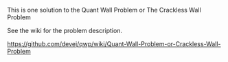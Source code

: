 This is one solution to the Quant Wall Problem or The Crackless Wall Problem

See the wiki for the problem description.

https://github.com/devej/qwp/wiki/Quant-Wall-Problem-or-Crackless-Wall-Problem
